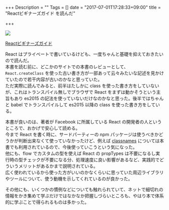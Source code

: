 +++
Description = ""
Tags = []
date = "2017-07-01T17:28:33+09:00"
title = "Reactビギナーズガイド を読んだ"

+++

<a target="_blank"  href="https://www.amazon.co.jp/gp/product/4873117887/ref=as_li_tl?ie=UTF8&camp=247&creative=1211&creativeASIN=4873117887&linkCode=as2&tag=takadayuichi-22&linkId=7f4e6601420eec8bc27438573ff786fa"><img border="0" src="//ws-fe.amazon-adsystem.com/widgets/q?_encoding=UTF8&MarketPlace=JP&ASIN=4873117887&ServiceVersion=20070822&ID=AsinImage&WS=1&Format=_SL250_&tag=takadayuichi-22" >
<p>Reactビギナーズガイド</p>
</a>

React はプライベートで書いているけども、一度ちゃんと基礎を抑えておきたいので読んだ。  
本書を読む前に、どこかのサイトでの本書のレビューとして、`React.createClass` を使った古い書き方が一部あって云々みたいな記述を見かけていたので若干内容が古いのかなと思っていた。  
ただ実際に読んでみると、前半はたしかに class を使った書き方をしていないが、これはトランスパイル無しでブラウザで React をまずは動かそうという主旨もあり es2015 の記法を使っていないだけなのかなと思った。後半ではちゃんと babel でトランスパイルして es2015 以降の class を使った書き方をしている。  

本書が良いのは、著者が Facebook に所属している React の開発者の人というところで、おかげで安心して読める。  
今まで React を書く時に、サードパーティーの npm パッケージは使うべきかどうかが判断出来なくて使っていなかったけど、例えば [classnames](https://github.com/JedWatson/classnames) については本書でも利用されているので、今後使っていこうという気になった。  
他にも、flow でカスタムの型を使えば React の propTypes は不要になるし実行時の型チェックが不要になる分、処理速度に良い影響があるなど、実践的でどういうメリットがあるかまで説明されている。  
広く使われているから使った方がいいのかなくらいに思っていた周辺ライブラリやツールについて、使う動機を示してくれているのが良かった。  

その他にも、いくつかの慣例などについても触れられていて、ネットで細切れの情報をかき集めて学ぶだけではなかなか把握しづらいところも、やはり本で体系的に学ぶことで得られるものは多かった。  
